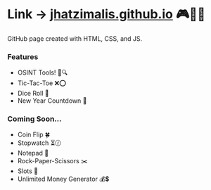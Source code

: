 # Link -> [jhatzimalis.github.io](https://jhatzimalis.github.io/) :video_game::do_not_litter::construction:
GitHub page created with HTML, CSS, and JS.
### Features
- OSINT Tools! :satellite::mag:
- Tic-Tac-Toe :x::o:
- Dice Roll :game_die:
- New Year Countdown :date:

### Coming Soon...
- Coin Flip :four_leaf_clover:
- Stopwatch :hourglass_flowing_sand::clock130:
- Notepad :pencil:
- Rock-Paper-Scissors :scissors:
- Slots :slot_machine:
- Unlimited Money Generator :moneybag::heavy_dollar_sign:
